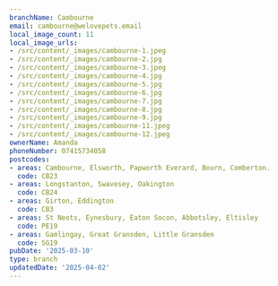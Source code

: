 ```yaml
---
branchName: Cambourne
email: cambourne@welovepets.email
local_image_count: 11
local_image_urls:
- /src/content/_images/cambourne-1.jpeg
- /src/content/_images/cambourne-2.jpg
- /src/content/_images/cambourne-3.jpeg
- /src/content/_images/cambourne-4.jpg
- /src/content/_images/cambourne-5.jpg
- /src/content/_images/cambourne-6.jpg
- /src/content/_images/cambourne-7.jpg
- /src/content/_images/cambourne-8.jpg
- /src/content/_images/cambourne-9.jpg
- /src/content/_images/cambourne-11.jpeg
- /src/content/_images/cambourne-12.jpeg
ownerName: Amanda
phoneNumber: 07415734058
postcodes:
- areas: Cambourne, Elsworth, Papworth Everard, Bourn, Comberton.
  code: CB23
- areas: Longstanton, Swavesey, Oakington
  code: CB24
- areas: Girton, Eddington
  code: CB3
- areas: St Neots, Eynesbury, Eaton Socon, Abbotsley, Eltisley
  code: PE19
- areas: Gamlingay, Great Gransden, Little Gransden
  code: SG19
pubDate: '2025-03-10'
type: branch
updatedDate: '2025-04-02'
---
```




